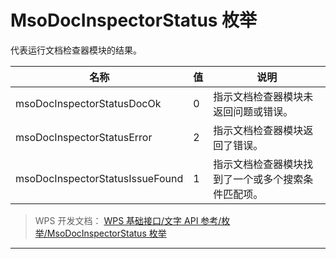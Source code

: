 # MsoDocInspectorStatus 枚举

代表运行文档检查器模块的结果。

| 名称                            | 值  | 说明                                               |
|---------------------------------|-----|----------------------------------------------------|
| msoDocInspectorStatusDocOk      | 0   | 指示文档检查器模块未返回问题或错误。               |
| msoDocInspectorStatusError      | 2   | 指示文档检查器模块返回了错误。                     |
| msoDocInspectorStatusIssueFound | 1   | 指示文档检查器模块找到了一个或多个搜索条件匹配项。 |

> WPS 开发文档： [WPS 基础接口/文字 API 参考/枚举/MsoDocInspectorStatus 枚举](https://qn.cache.wpscdn.cn/encs/doc/office_v19/topics/WPS%20%E5%9F%BA%E7%A1%80%E6%8E%A5%E5%8F%A3/%E6%96%87%E5%AD%97%20API%20%E5%8F%82%E8%80%83/%E6%9E%9A%E4%B8%BE/MsoDocInspectorStatus%20%E6%9E%9A%E4%B8%BE.html)

------------------------------------------------------------------------
